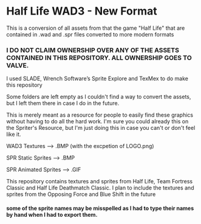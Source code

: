 # Half Life WAD3 - New Format

This is a conversion of all assets from that the game "Half Life" that are contained in .wad and .spr files converted to more modern formats

### I DO NOT CLAIM OWNERSHIP OVER ANY OF THE ASSETS CONTAINED IN THIS REPOSITORY. ALL OWNERSHIP GOES TO VALVE.

I used SLADE, Wrench Software’s Sprite Explore and TexMex to do make this repository

Some folders are left empty as I couldn't find a way to convert the assets, but I left them there in case I do in the future.

This is merely meant as a resource for people to easily find these graphics without having to do all the hard work. I'm sure you could already this on the Spriter's Resource, but I'm just doing this in case you can't or don't feel like it.


WAD3 Textures --> .BMP (with the excpetion of LOGO.png)

SPR Static Sprites --> .BMP

SPR Animated Sprites --> .GIF


This repository contains textures and sprites from Half Life, Team Fortress Classic and Half Life Deathmatch Classic. I plan to include the textures and sprites from the Opposing Force and Blue Shift in the future

#### some of the sprite names may be misspelled as I had to type their names by hand when I had to export them.
